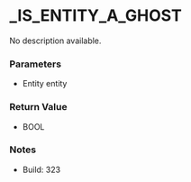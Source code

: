 # _IS_ENTITY_A_GHOST

No description available.

### Parameters
* Entity entity

### Return Value
* BOOL

### Notes
* Build: 323

